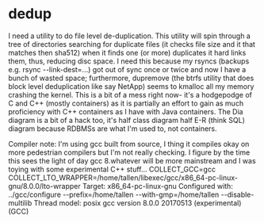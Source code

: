 # dedup
I need a utility to do file level de-duplication.
This utility will spin through a tree of directories searching for duplicate files (it checks file size and it that matches then sha512) when it finds one (or more) duplicates it hard links them, thus, reducing disc space. I need this because my rsyncs (backups e.g. rsync --link-dest=...) got out of sync once or twice and now I have a bunch of wasted space; furthermore, dupremove (the btrfs utility that does block level deduplication like say NetApp) seems to kmalloc all my memory crashing the kernel.
This is a bit of a mess right now- it's a hodgepodge of C and C++ (mostly containers) as it is partially an effort to gain as much proficiency with C++ containers as I have with Java containers.
The Dia diagram is a bit of a hack too, it's half class diagram half E-R (think SQL) diagram because RDBMSs are what I'm used to, not containers.


Compiler note: I'm using gcc built from source, I thing it compiles okay on more pedestrian compilers but I'm not really checking. I figure by the time this sees the light of day gcc 8.whatever will be more mainstream and I was toying with some experimental C++ stuff...
COLLECT_GCC=gcc
COLLECT_LTO_WRAPPER=/home/tallen/libexec/gcc/x86_64-pc-linux-gnu/8.0.0/lto-wrapper
Target: x86_64-pc-linux-gnu
Configured with: ../gcc/configure --prefix=/home/tallen --with-gmp=/home/tallen --disable-multilib
Thread model: posix
gcc version 8.0.0 20170513 (experimental) (GCC)
